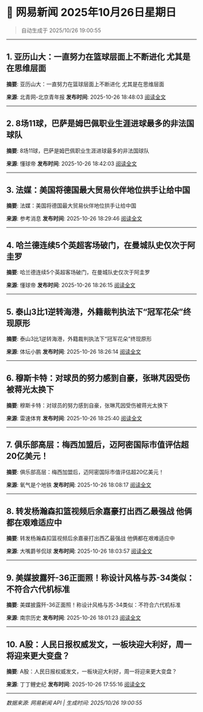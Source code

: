 # 📰 网易新闻 2025年10月26日星期日

> 自动生成于 2025/10/26 19:00:55

---

## 1. 亚历山大：一直努力在篮球层面上不断进化 尤其是在思维层面

**摘要**: 亚历山大：一直努力在篮球层面上不断进化 尤其是在思维层面

**来源**: 北青网-北京青年报
**发布时间**: 2025-10-26 18:48:03
[阅读全文](https://m.163.com/news/article/KCQMG5R60514R9KQ.html)

---

## 2. 8场11球，巴萨是姆巴佩职业生涯进球最多的非法国球队

**摘要**: 8场11球，巴萨是姆巴佩职业生涯进球最多的非法国球队

**来源**: 懂球帝
**发布时间**: 2025-10-26 18:42:03
[阅读全文](https://m.163.com/news/article/KCQM56560549BAP0.html)

---

## 3. 法媒：美国将德国最大贸易伙伴地位拱手让给中国

**摘要**: 法媒：美国将德国最大贸易伙伴地位拱手让给中国

**来源**: 参考消息
**发布时间**: 2025-10-26 18:29:46
[阅读全文](https://m.163.com/news/article/KCQCKO4S0514BQ68.html)

---

## 4. 哈兰德连续5个英超客场破门，在曼城队史仅次于阿圭罗

**摘要**: 哈兰德连续5个英超客场破门，在曼城队史仅次于阿圭罗

**来源**: 懂球帝
**发布时间**: 2025-10-26 18:26:15
[阅读全文](https://m.163.com/news/article/KCQL88NJ0549BAP0.html)

---

## 5. 泰山3比1逆转海港，外籍裁判执法下“冠军花朵”终现原形

**摘要**: 泰山3比1逆转海港，外籍裁判执法下“冠军花朵”终现原形

**来源**: 体坛小鹏
**发布时间**: 2025-10-26 18:26:14
[阅读全文](https://m.163.com/news/article/KCQL7HBG0552SQ3R.html)

---

## 6. 穆斯卡特：对球员的努力感到自豪，张琳芃因受伤被蒋光太换下

**摘要**: 穆斯卡特：对球员的努力感到自豪，张琳芃因受伤被蒋光太换下

**来源**: 雷速体育
**发布时间**: 2025-10-26 18:25:40
[阅读全文](https://m.163.com/news/article/KCQL76LQ0529DS7F.html)

---

## 7. 俱乐部高层：梅西加盟后，迈阿密国际市值评估超20亿美元！

**摘要**: 俱乐部高层：梅西加盟后，迈阿密国际市值评估超20亿美元！

**来源**: 氧气是个地铁
**发布时间**: 2025-10-26 18:08:17
[阅读全文](https://m.163.com/news/article/KCQK4G870529ATVN.html)

---

## 8. 转发杨瀚森扣篮视频后余嘉豪打出西乙最强战 他俩都在艰难适应中

**摘要**: 转发杨瀚森扣篮视频后余嘉豪打出西乙最强战 他俩都在艰难适应中

**来源**: 大嘴爵爷侃球
**发布时间**: 2025-10-26 18:03:57
[阅读全文](https://m.163.com/news/article/KCQJRQFA0529B6P0.html)

---

## 9. 美媒披露歼-36正面照！称设计风格与苏-34类似：不符合六代机标准

**摘要**: 美媒披露歼-36正面照！称设计风格与苏-34类似：不符合六代机标准

**来源**: 南宗历史
**发布时间**: 2025-10-26 18:01:23
[阅读全文](https://m.163.com/news/article/KCQJQCG805567BZI.html)

---

## 10. A股：人民日报权威发文，一板块迎大利好，周一将迎来更大变盘？

**摘要**: A股：人民日报权威发文，一板块迎大利好，周一将迎来更大变盘？

**来源**: 丁丁鲤史纪
**发布时间**: 2025-10-26 17:55:16
[阅读全文](https://m.163.com/news/article/KCQJFFHI0556E2E4.html)

---

*数据来源: 网易新闻 API | 生成时间: 2025/10/26 19:00:55*
